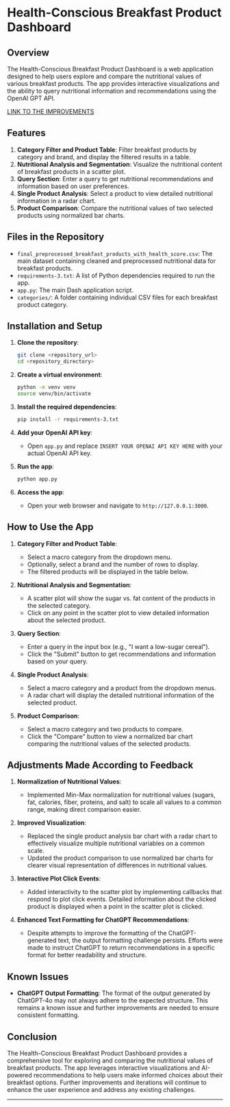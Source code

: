 # Health-Conscious Breakfast Product Dashboard

## Overview

The Health-Conscious Breakfast Product Dashboard is a web application designed to help users explore and compare the nutritional values of various breakfast products. The app provides interactive visualizations and the ability to query nutritional information and recommendations using the OpenAI GPT API.

[LINK TO THE IMPROVEMENTS](https://drive.google.com/drive/folders/1aXjUMYx8VTlIlIYtPOmRzY9vSETQMPgq?usp=drive_link)

## Features

1. **Category Filter and Product Table**: Filter breakfast products by category and brand, and display the filtered results in a table.
2. **Nutritional Analysis and Segmentation**: Visualize the nutritional content of breakfast products in a scatter plot.
3. **Query Section**: Enter a query to get nutritional recommendations and information based on user preferences.
4. **Single Product Analysis**: Select a product to view detailed nutritional information in a radar chart.
5. **Product Comparison**: Compare the nutritional values of two selected products using normalized bar charts.

## Files in the Repository

- `final_preprocessed_breakfast_products_with_health_score.csv`: The main dataset containing cleaned and preprocessed nutritional data for breakfast products.
- `requirements-3.txt`: A list of Python dependencies required to run the app.
- `app.py`: The main Dash application script.
- `categories/`: A folder containing individual CSV files for each breakfast product category.

## Installation and Setup

1. **Clone the repository**:
   ```bash
   git clone <repository_url>
   cd <repository_directory>
   ```

2. **Create a virtual environment**:
   ```bash
   python -m venv venv
   source venv/bin/activate
   ```

3. **Install the required dependencies**:
   ```bash
   pip install -r requirements-3.txt
   ```

4. **Add your OpenAI API key**:
   - Open `app.py` and replace `INSERT YOUR OPENAI API KEY HERE` with your actual OpenAI API key.

5. **Run the app**:
   ```bash
   python app.py
   ```

6. **Access the app**:
   - Open your web browser and navigate to `http://127.0.0.1:3000`.

## How to Use the App

1. **Category Filter and Product Table**:
   - Select a macro category from the dropdown menu.
   - Optionally, select a brand and the number of rows to display.
   - The filtered products will be displayed in the table below.

2. **Nutritional Analysis and Segmentation**:
   - A scatter plot will show the sugar vs. fat content of the products in the selected category.
   - Click on any point in the scatter plot to view detailed information about the selected product.

3. **Query Section**:
   - Enter a query in the input box (e.g., "I want a low-sugar cereal").
   - Click the "Submit" button to get recommendations and information based on your query.

4. **Single Product Analysis**:
   - Select a macro category and a product from the dropdown menus.
   - A radar chart will display the detailed nutritional information of the selected product.

5. **Product Comparison**:
   - Select a macro category and two products to compare.
   - Click the "Compare" button to view a normalized bar chart comparing the nutritional values of the selected products.

## Adjustments Made According to Feedback

1. **Normalization of Nutritional Values**:
   - Implemented Min-Max normalization for nutritional values (sugars, fat, calories, fiber, proteins, and salt) to scale all values to a common range, making direct comparison easier.

2. **Improved Visualization**:
   - Replaced the single product analysis bar chart with a radar chart to effectively visualize multiple nutritional variables on a common scale.
   - Updated the product comparison to use normalized bar charts for clearer visual representation of differences in nutritional values.

3. **Interactive Plot Click Events**:
   - Added interactivity to the scatter plot by implementing callbacks that respond to plot click events. Detailed information about the clicked product is displayed when a point in the scatter plot is clicked.

4. **Enhanced Text Formatting for ChatGPT Recommendations**:
   - Despite attempts to improve the formatting of the ChatGPT-generated text, the output formatting challenge persists. Efforts were made to instruct ChatGPT to return recommendations in a specific format for better readability and structure.

## Known Issues

- **ChatGPT Output Formatting**: The format of the output generated by ChatGPT-4o may not always adhere to the expected structure. This remains a known issue and further improvements are needed to ensure consistent formatting.

## Conclusion

The Health-Conscious Breakfast Product Dashboard provides a comprehensive tool for exploring and comparing the nutritional values of breakfast products. The app leverages interactive visualizations and AI-powered recommendations to help users make informed choices about their breakfast options. Further improvements and iterations will continue to enhance the user experience and address any existing challenges.

---
